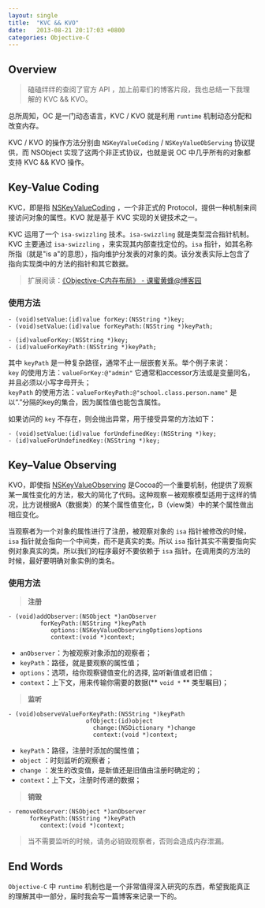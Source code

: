 ```yaml
---
layout: single
title:  "KVC && KVO"
date:   2013-08-21 20:17:03 +0800
categories: Objective-C
---
```


## Overview

> 磕磕绊绊的查阅了官方 API ，加上前辈们的博客片段，我也总结一下我理解的 KVC && KVO。

总所周知，OC 是一门动态语言，KVC / KVO 就是利用 `runtime` 机制动态分配和改变内存。

KVC / KVO 的操作方法分别由 `NSKeyValueCoding` / `NSKeyValueObServing` 协议提供，而 NSObject 实现了这两个非正式协议，也就是说 OC 中几乎所有的对象都支持 KVC && KVO 操作。

## Key-Value Coding

KVC，即是指 [NSKeyValueCoding](https://developer.apple.com/library/mac/#documentation/Cocoa/Reference/Foundation/Protocols/NSKeyValueCoding_Protocol/Reference/Reference.html) ，一个非正式的 Protocol，提供一种机制来间接访问对象的属性。KVO 就是基于 KVC 实现的关键技术之一。

KVC 运用了一个 `isa-swizzling` 技术。`isa-swizzling` 就是类型混合指针机制。KVC 主要通过 `isa-swizzling` ，来实现其内部查找定位的。`isa` 指针，如其名称所指（就是"is a"的意思），指向维护分发表的对象的类。该分发表实际上包含了指向实现类中的方法的指针和其它数据。

> 扩展阅读：[《Objective-C内存布局》 - 课蜜黄蜂@博客园](http://www.cnblogs.com/csutanyu/archive/2011/12/12/Objective-C_memory_layout.html)

###  使用方法

`- (void)setValue:(id)value forKey:(NSString *)key;`    
`- (void)setValue:(id)value forKeyPath:(NSString *)keyPath;`    

`- (id)valueForKey:(NSString *)key;`    
`- (id)valueForKeyPath:(NSString *)keyPath;`

其中 `keyPath` 是一种复杂路径，通常不止一层嵌套关系。举个例子来说：    
`key` 的使用方法：`valueForKey:@"admin"` 它通常和accessor方法或是变量同名，并且必须以小写字母开头；    
`keyPath` 的使用方法：`valueForKeyPath:@"school.class.person.name"` 是以“.”分隔的key的集合，因为属性值也能包含属性。

如果访问的 `key` 不存在，则会抛出异常，用于接受异常的方法如下：

`- (void)setValue:(id)value forUndefinedKey:(NSString *)key;`    
`- (id)valueForUndefinedKey:(NSString *)key;`

## Key–Value Observing

KVO，即使指 [NSKeyValueObserving](https://developer.apple.com/library/mac/documentation/Cocoa/Reference/Foundation/Protocols/NSKeyValueObserving_Protocol/index.html) 是Cocoa的一个重要机制，他提供了观察某一属性变化的方法，极大的简化了代码。这种观察－被观察模型适用于这样的情况，比方说根据A（数据类）的某个属性值变化，B（view类）中的某个属性做出相应变化。

当观察者为一个对象的属性进行了注册，被观察对象的 `isa` 指针被修改的时候，`isa` 指针就会指向一个中间类，而不是真实的类。所以 `isa` 指针其实不需要指向实例对象真实的类。所以我们的程序最好不要依赖于 `isa` 指针。在调用类的方法的时候，最好要明确对象实例的类名。

### 使用方法

> **注册**    

```
- (void)addObserver:(NSObject *)anObserver
         forKeyPath:(NSString *)keyPath
            options:(NSKeyValueObservingOptions)options
            context:(void *)context;
```    
* `anObserver`：为被观察对象添加的观察者；
* `keyPath`：路径，就是要观察的属性值；
* `options`：选项，给你观察键值变化的选择, 监听新值或者旧值；
* `context`：上下文，用来传输你需要的数据(** `void *` ** 类型瞩目)；

> **监听**

```
- (void)observeValueForKeyPath:(NSString *)keyPath
                      ofObject:(id)object
                        change:(NSDictionary *)change
                        context:(void *)context;
```    
* `keyPath`：路径，注册时添加的属性值；
* `object` ：时刻监听的观察者；
* `change` ：发生的改变值，是新值还是旧值由注册时确定的；
* `context`：上下文，注册时传递的数据；

> **销毁**

```
- removeObserver:(NSObject *)anObserver
      forKeyPath:(NSString *)keyPath
         context:(void *)context;
```    
> 当不需要监听的时候，请务必销毁观察者，否则会造成内存泄漏。

## End Words

`Objective-C` 中 `runtime` 机制也是一个非常值得深入研究的东西，希望我能真正的理解其中一部分，届时我会写一篇博客来记录一下的。
